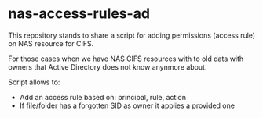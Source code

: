 # nas-access-rules-ad
This repository stands to share a script for adding permissions (access rule) on NAS resource for CIFS.

For those cases when we have NAS CIFS resources with to old data with owners that Active Directory does not know anynmore about.

Script allows to:
* Add an access rule based on: principal, rule, action
* If file/folder has a forgotten SID as owner it applies a provided one

